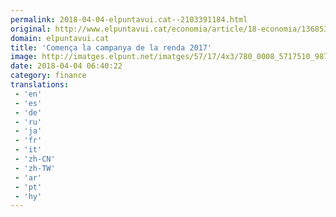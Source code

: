 ```yaml
---
permalink: 2018-04-04-elpuntavui.cat--2103391184.html
original: http://www.elpuntavui.cat/economia/article/18-economia/1368537-comenca-la-campanya-de-la-renda-2017.html
domain: elpuntavui.cat
title: 'Comença la campanya de la renda 2017'
image: http://imatges.elpunt.net/imatges/57/17/4x3/780_0008_5717510_9874fb3c5b3b9ae434d7d550ed22e848.jpg
date: 2018-04-04 06:40:22
category: finance
translations: 
 - 'en'
 - 'es'
 - 'de'
 - 'ru'
 - 'ja'
 - 'fr'
 - 'it'
 - 'zh-CN'
 - 'zh-TW'
 - 'ar'
 - 'pt'
 - 'hy'
---
```


